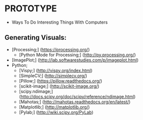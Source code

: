 # PROTOTYPE
* Ways To Do Interesting Things With Computers

## Generating Visuals:
* [Processing;] (https://processing.org/)
  * [Python Mode for Processing;] (http://py.processing.org/)
* [ImagePlot;] (http://lab.softwarestudies.com/p/imageplot.html)
* Python;
  * [Vispy;] (http://vispy.org/index.html)
  * [SimpleCV;] (http://simplecv.org/)
  * [Pillow;] (https://pillow.readthedocs.org/)
  * [scikit-image;] (http://scikit-image.org/)
  * [scipy.ndimage;] (http://docs.scipy.org/doc/scipy/reference/ndimage.html)
  * [Mahotas;] (http://mahotas.readthedocs.org/en/latest/)
  * [Matplotlib;] (http://matplotlib.org/)
  * [Pylab;] (http://wiki.scipy.org/PyLab)
